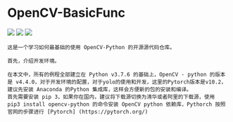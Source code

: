 # OpenCV-BasicFunc
![](https://img.shields.io/badge/Python-v3.7.6-2EA44F.svg)  ![](https://img.shields.io/badge/OpenCV_for_Python-v4.4.0-297DDC.svg)  ![](https://img.shields.io/badge/PyTorch-v10.2-EE4C2C.svg)

    这是一个学习如何最基础的使用 OpenCV-Python 的开源源代码仓库。

    首先，介绍开发环境。

    在本文中，所有的例程全部建立在 Python v3.7.6 的基础上，OpenCV - python 的版本是 v4.4.0，对于开发环境的配置，对于yolo的使用和开发，这里的Pytorch版本是v10.2，建议先安装 Anaconda 的Python 集成库，这样会方便新的包的安装和编译。
    首先需要安装 pip 3，如果你在国内，建议将下载源切换为清华或者阿里的下载源，使用 pip3 install opencv-python 的命令安装 OpenCV python 依赖库，Pythorch 按照官网的步骤进行 [Pytorch] (https://pytorch.org/)
